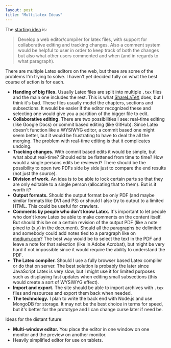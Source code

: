 ```yaml
---
layout: post
title: "Multilatex Ideas"
---
```


The [starting idea][1] is:

> Develop a web editor/compiler for latex files, with support for collaborative editing and tracking changes. Also a comment system would be helpful to user in order to keep track of both the changes but also what other users commented and when (and in regards to what paragraph).

There are multiple Latex editors on the web, but these are some of the problems I'm trying to solve. I haven't yet
decided fully on what the best course of action is for each.

* **Handing of big files.** Usually Latex files are split into multiple `.tex` files and the main one includes the rest.
This is what [ShareLaTeX][2] does, but I think it's bad. These files usually model the chapters, sections and subsections.
It would be easier if the editor recognized these and selecting one would give you a partition of the bigger file to edit.
* **Collaborative editing.** There are two possibilities I see: real-time editing (like Google Docs) or commit based editing (like GitHub). Since Latex doesn't function like a WYSIWYG editor, a commit based one might seem better, but it would be frustrating to have to deal the all the merging. The problem with real-time editing is that it complicates undoing.
* **Tracking changes.** With commit based edits it would be simple, but what about real-time? Should edits be flattened from time to time? How would a single persons edits be reviewed? There should be the possibility to open two PDFs side by side just to compare the end results (not just the source).
* **Division of work.** An idea is to be able to lock certain parts so that they are only editable to a single person (allocating that to them). But is it worth it? 
* **Output formats.** Should the output format be only PDF (and maybe similar formats like DVI and PS) or should I also try to output to a limited HTML. This could be useful for crawlers.
* **Comments by people who don't know Latex.** It's important to let people who don't know Latex be able to make comments on the content itself. But should this be on a certain revision of the output PDF (like a note pined to (x,y) in the document). Should all the paragraphs be delimited and somebody could add notes tied to a paragraph like on [medium.com][3]? The best way would be to select the text in the PDF and leave a note for that selection (like in Adobe Acrobat), but might be very hard if not impossible since it would require the ability to understand the PDF.
* **The Latex compiler.** Should I use a fully browser based Latex compiler or do that on server. The best solution is probably the later since JavaScript Latex is very slow, but I might use it for limited purposes such as displaying fast updates when editing small subsections (this would create a sort of WYSIWYG effect).
* **Import and export.** The site should be able to import archives with `.tex` files and resources and export them back when needed.
* **The technology.** I plan to write the back end with Node.js and use MongoDB for storage. It may not be the best choice in terms for speed, but it's better for the prototype and I can change curse later if need be.

Ideas for the distant future:
* **Multi-window editor.** You place the editor in one window on one monitor and the preview on another monitor.
* Heavily simplified editor for use on tablets.

[1]: http://ideasource.blankdots.com/2013/09/online-latex-editor/
[2]: https://www.sharelatex.com
[3]: https://medium.com/
